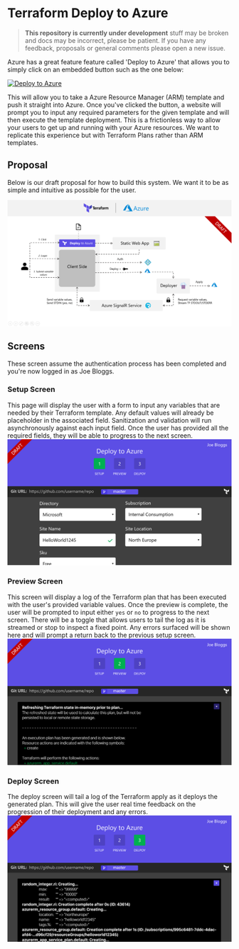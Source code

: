 # Terraform Deploy to Azure

> **This repository is currently under development** stuff may be broken and docs may be incorrect, please be patient. If you have any feedback, proposals or general comments please open a new issue.

Azure has a great feature feature called 'Deploy to Azure' that allows you to simply click on an embedded button such as the one below:

[![Deploy to Azure](http://azuredeploy.net/deploybutton.png)](https://azuredeploy.net/)

This will allow you to take a Azure Resource Manager (ARM) template and push it straight into Azure. Once you've clicked the button, a website will prompt you to input any required parameters for the given template and will then execute the template deployment. This is a frictionless way to allow your users to get up and running with your Azure resources. We want to replicate this experience but with Terraform Plans rather than ARM templates.

## Proposal
Below is our draft proposal for how to build this system. We want it to be as simple and intuitive as possible for the user.

![](docs/images/draft.png)

## Screens
These screen assume the authentication process has been completed and you're now logged in as Joe Bloggs.

### Setup Screen
This page will display the user with a form to input any variables that are needed by their Terraform template. Any default values will already be placeholder in the associated field. Sanitization and validation will run asynchronously against each input field. Once the user has provided all the required fields, they will be able to progress to the next screen.
![](docs/images/tfdeploy-screen0.png)

### Preview Screen
This screen will display a log of the Terraform plan that has been executed with the user's provided variable values. Once the preview is complete, the user will be prompted to input either `yes` or `no` to progress to the next screen. There will be a toggle that allows users to tail the log as it is streamed or stop to inspect a fixed point. Any errors surfaced will be shown here and will prompt a return back to the previous setup screen.
![](docs/images/tfdeploy-screen1.png)

### Deploy Screen
The deploy screen will tail a log of the Terraform apply as it deploys the generated plan. This will give the user real time feedback on the progression of their deployment and any errors.
![](docs/images/tfdeploy-screen2.png)